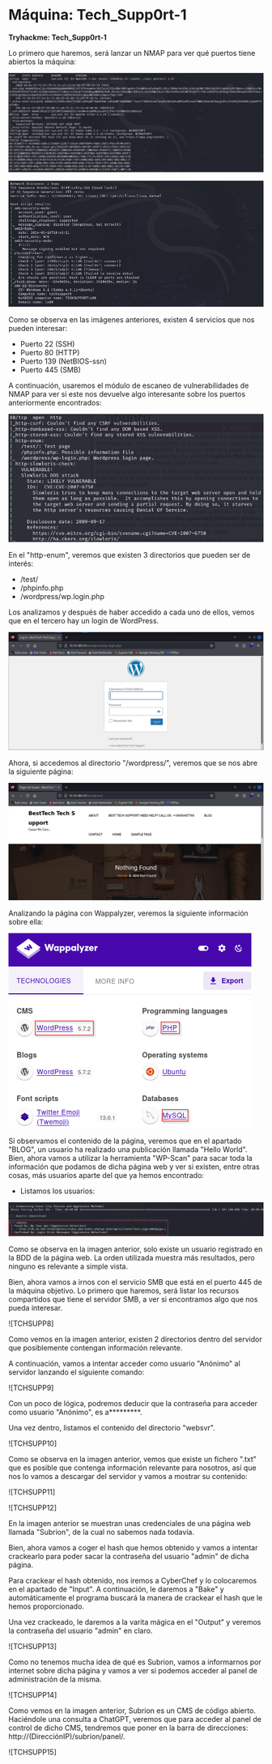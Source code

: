 # Máquina: Tech_Supp0rt-1

**Tryhackme: Tech_Supp0rt-1**

Lo primero que haremos, será lanzar un NMAP para ver qué puertos tiene abiertos la máquina:

![TCHSUPP1](https://github.com/AntonioPC94/Tech_Supp0rt-1/blob/1d634cc0db32dfb86052946b2c31ae495d962246/img/TCHSUPP1.png)

![TCHSUPP2](https://github.com/AntonioPC94/Tech_Supp0rt-1/blob/1d634cc0db32dfb86052946b2c31ae495d962246/img/TCHSUPP2.png)

Como se observa en las imágenes anteriores, existen 4 servicios que nos pueden interesar:

- Puerto 22 (SSH)
- Puerto 80 (HTTP)
- Puerto 139 (NetBIOS-ssn)
- Puerto 445 (SMB)

A continuación, usaremos el módulo de escaneo de vulnerabilidades de NMAP para ver si este nos devuelve algo interesante sobre los puertos anteriormente encontrados:

![TCHSUPP3](https://github.com/AntonioPC94/Tech_Supp0rt-1/blob/1d634cc0db32dfb86052946b2c31ae495d962246/img/TCHSUPP3.png)

En el "http-enum", veremos que existen 3 directorios que pueden ser de interés:

- /test/
- /phpinfo.php
- /wordpress/wp.login.php

Los analizamos y después de haber accedido a cada uno de ellos, vemos que en el tercero hay un login de WordPress.

![TCHSUPP4](https://github.com/AntonioPC94/Tech_Supp0rt-1/blob/1d634cc0db32dfb86052946b2c31ae495d962246/img/TCHSUPP4.png)

Ahora, si accedemos al directorio "/wordpress/", veremos que se nos abre la siguiente página:

![TCHSUPP5](https://github.com/AntonioPC94/Tech_Supp0rt-1/blob/1d634cc0db32dfb86052946b2c31ae495d962246/img/TCHSUPP5.png)

Analizando la página con Wappalyzer, veremos la siguiente información sobre ella:

![TCHSUPP6](https://github.com/AntonioPC94/Tech_Supp0rt-1/blob/1d634cc0db32dfb86052946b2c31ae495d962246/img/TCHSUPP6.png)

Si observamos el contenido de la página, veremos que en el apartado "BLOG", un usuario ha realizado una publicación llamada "Hello World". Bien, ahora vamos a utilizar la herramienta "WP-Scan" para sacar toda la información que podamos de dicha página web y ver si existen, entre otras cosas, más usuarios aparte del que ya hemos encontrado:

- Listamos los usuarios:

![TCHSUPP7](https://github.com/AntonioPC94/Tech_Supp0rt-1/blob/1d634cc0db32dfb86052946b2c31ae495d962246/img/TCHSUPP7.png)

Como se observa en la imagen anterior, solo existe un usuario registrado en la BDD de la página web. La orden utilizada muestra más resultados, pero ninguno es relevante a simple vista.

Bien, ahora vamos a irnos con el servicio SMB que está en el puerto 445 de la máquina objetivo. Lo primero que haremos, será listar los recursos compartidos que tiene el servidor SMB, a ver si encontramos algo que nos pueda interesar.

![TCHSUPP8]

Como vemos en la imagen anterior, existen 2 directorios dentro del servidor que posiblemente contengan información relevante.

A continuación, vamos a intentar acceder como usuario "Anónimo" al servidor lanzando el siguiente comando:

![TCHSUPP9]

Con un poco de lógica, podremos deducir que la contraseña para acceder como usuario "Anónimo", es a*********.

Una vez dentro, listamos el contenido del directorio "websvr".

![TCHSUPP10]

Como se observa en la imagen anterior, vemos que existe un fichero ".txt" que es posible que contenga información relevante para nosotros, así que nos lo vamos a descargar del servidor y vamos a mostrar su contenido:

![TCHSUPP11]

![TCHSUPP12]

En la imagen anterior se muestran unas credenciales de una página web llamada "Subrion", de la cual no sabemos nada todavía.

Bien, ahora vamos a coger el hash que hemos obtenido y vamos a intentar crackearlo para poder sacar la contraseña del usuario "admin" de dicha página.

Para crackear el hash obtenido, nos iremos a CyberChef y lo colocaremos en el apartado de "Input". A continuación, le daremos a "Bake" y automáticamente el programa buscará la manera de crackear el hash que le hemos proporcionado.

Una vez crackeado, le daremos a la varita mágica en el "Output" y veremos la contraseña del usuario "admin" en claro.

![TCHSUPP13]

Como no tenemos mucha idea de qué es Subrion, vamos a informarnos por internet sobre dicha página y vamos a ver si podemos acceder al panel de administración de la misma.

![TCHSUPP14]

Como vemos en la imagen anterior, Subrion es un CMS de código abierto. Haciéndole una consulta a ChatGPT, veremos que para acceder al panel de control de dicho CMS, tendremos que poner en la barra de direcciones: http://(DirecciónIP)/subrion/panel/.

![TCHSUPP15]


























